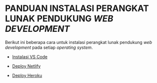 # PANDUAN INSTALASI PERANGKAT LUNAK PENDUKUNG _WEB DEVELOPMENT_

Berikut ini beberapa cara untuk instalasi perangkat lunak pendukung _web development_ pada setiap _operating system_.

- [Instalasi VS Code](./lessons/vs-code-installation.md)

- [Deploy Netlify](./lessons/deploy-netlify.md)

- [Deploy Heroku](./lessons/deploy-heroku.md)
